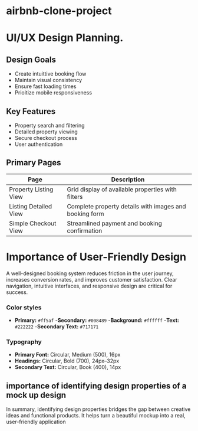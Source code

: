 # airbnb-clone-project
# UI/UX Design Planning.
## Design Goals
- Create intuittive booking flow
- Maintain visual consistency
- Ensure fast loading times
- Prioitize mobile responsiveness
## Key Features
- Property search and filtering
- Detailed property viewing
- Secure checkout process
- User authentication

## Primary Pages
|Page| Description|
|-----------------------|-------------------------------------------------------|
|Property Listing View  |Grid display of available properties with filters      |
|Listing Detailed View  |Complete property details with images and booking form |
|Simple Checkout View   |Streamlined payment and booking confirmation           |


# Importance of User-Friendly Design
A well-designed booking system reduces friction in the user journey, increases conversion rates, and improves customer satisfaction. Clear navigation, intuitive interfaces, and responsive design are critical for success.

### Color styles
- **Primary:** `#ff5af`
-**Secondary:** `#008489`
-**Background:** `#ffffff`
-**Text:** `#222222`
-**Secondary Text:** `#717171`

### Typography

- **Primary Font:** Circular, Medium (500), 16px  
- **Headings:** Circular, Bold (700), 24px–32px  
- **Secondary Text:** Circular, Book (400), 14px  

## importance of identifying design properties of a mock up design
In summary, identifying design properties bridges the gap between creative ideas and functional products. It helps turn a beautiful mockup into a real, user-friendly application
